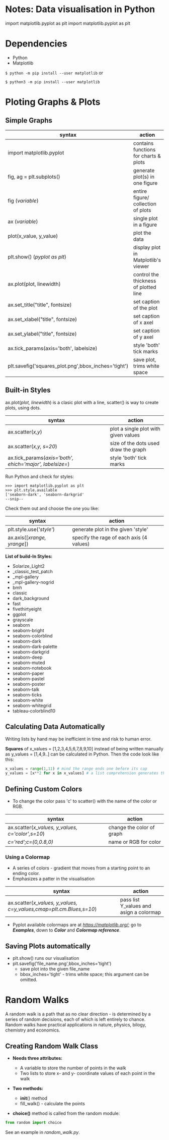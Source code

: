 # Notes: Data visualisation in Python
import matplotlib.pyplot as plt
import matplotlib.pyplot as plt

# Dependencies
- Python
- Matplotlib 

`$ python -m pip install --user matplotlib` or 

`$ python3 -m pip install --user matplotlib`

# Ploting Graphs & Plots

## Simple Graphs

| **syntax**					 	             | **action** |
|-------------------------------|-----------|
| import matplotlib.pyplot			   | contains functions for charts & plots |
| fig, ag = plt.subplots()       | generate plot(s) in one figure |
| fig (*variable*)              | entire figure/ collection of plots |
| ax (*variable*)               | single plot in a figure |
| plot(x_value, y_value)        | plot the data |
| plt.show() (*pyplot as plt*)  | display plot in Matplotlib's viewer |
| ax.plot(plot, linewidth)      | control the thickness of plotted line |
| ax.set_title("title", fontsize) | set caption of the plot |
| ax.set_xlabel("title", fontsize) | set caption of x axel |
| ax.set_ylabel("title", fontsize) | set caption of y axel |
| ax.tick_params(axis='both', labelsize) | style 'both' tick marks |
| plt.savefig('squares_plot.png',bbox_inches='tight') | save plot, trims white space |

## Built-in Styles
ax.plot(*plot, linewidth*) is a clasic plot with a line, scatter() is way to create plots, using dots.

| **syntax**					 	      | **action**	 |
| ------------------------ | ------------- |
| ax.scatter(*x,y*) | plot a single plot with given values |
| ax.scatter(*x,y, s=20*) | size of the dots used draw the graph | 
| ax.tick_params(*axis='both', ehich='major', labelsize=*) | style 'both' tick marks      |

Run Python and check for styles:
```
>>> import matplotlib.pyplot as plt
>>> plt.style.available
['seaborn-dark', 'seaborn-darkgrid'
--snip--
```
Check them out and choose the one you like:

| **syntax**					 	          | **action**	          |
|----------------------------|----------------------|
| plt.style.use(*'style'*) | generate plot in the given 'style' |
| ax.axis([*xrange, yrange*]) | specify the rage of each axis (4 values) |

**List of build-In Styles:**
- Solarize_Light2
- _classic_test_patch
- _mpl-gallery
- _mpl-gallery-nogrid
- bmh
- classic
- dark_background
- fast
- fivethirtyeight
- ggplot
- grayscale
- seaborn
- seaborn-bright
- seaborn-colorblind
- seaborn-dark
- seaborn-dark-palette
- seaborn-darkgrid
- seaborn-deep
- seaborn-muted
- seaborn-notebook
- seaborn-paper
- seaborn-pastel
- seaborn-poster
- seaborn-talk
- seaborn-ticks
- seaborn-white
- seaborn-whitegrid
- tableau-colorblind10

## Calculating Data Automatically

Writing lists by hand may be inefficient in time and risk to human error. 

**Squares** of x_values = [1,2,3,4,5,6,7,8,9,10] instead of being written manually as y_values = [1,4,9..] can be calculated in Python. Then the code look like this:

```python
x_values = range(1,11) # mind the range ends one before its cap
y_values = [x**2 for x in x_values] # a list comprehension generates the y_values by looping through the x_values
```
## Defining Custom Colors
- To change the color pass 'c' to scatter() with the name of the color or RGB.

| **syntax**					 	 | **action**	         |
|---------------|---------------------|
| ax.scatter(*x_values, y_values, c='color',s=10*) | change the color of graph |
| *c='red';c=(0,0.8,0)* | name or RGB for color |

### Using a Colormap
- A series of colors - gradient that moves from a starting point to an ending color.
- Emphasizes a patter in the visualisation

| **syntax**					 	 | **action**	 |
|---------------|--|
| ax.scatter(*x_values, y_values, c=y_values,cmap=plt.cm.Blues,s=10*) | pass list Y_values and asign a colormap |

- Pyplot available colormaps are at *https://matplotlib.org/*; go to ***Examples***, down to ***Color*** and ***Colormap reference***.

## Saving Plots automatically

- plt.show() runs our visualisation
- plt.savefig('file_name.png',bbox_inches='tight')
  - save plot into the given file_name
  - bbox_inches='tight' - trims white space; this argument can be omitted.

# Random Walks

A random walk is a path that as no clear direction - is determined by a series of random decisions, each of which is left entirely to chance.
Random walks have practical applications in nature, physics, bilogy, chemistry and economics.

## Creating Random Walk Class

- **Needs three attributes:**
  - A variable to store the number of points in the walk
  - Two lists to store x- and y- coordinate values of each point in the walk

- **Two methods:**
  - __init__() method
  - fill_walk() - calculate the points

- **choice()** method is called from the random module:
```python
from random import choice
```
See an example in *random_walk.py*.